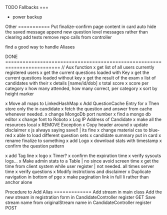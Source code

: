 TODO
Fallbacks ===
- power backup

Other ===========
Put finalize-confirm page content in card
auto hide the saved message
append new question level messages rather than clearing
add tests
remove repo calls from controller
<div class="mdl-spinner mdl-spinner--single-color mdl-js-spinner is-active"></div>
find a good way to handle Aliases

DONE =========================================================================
// Aux function
x get list of all users currently registered users
x get the current questions loaded with Key
x get the current questions loaded without key
x get the result of the exam
	x list of candidates with their
		x details [name/id/dob] 
		x total score
		x score per category
		x how many attended, how many correct, per category
		x sort by height marker

x Move all maps to LinkedHashMap
x Add QuestionCache Entry for 	<questionId vs Question>
	x Then store only the <questionNo vs questionId> in candidate
	x fetch the question and answer from cache whenever needed.
x change MongoDb port number
x find a mongo db editor
x change font to Roboto
x Log IP Address of Candidate
x make all the resources local
x REMOVE Exception
x Copy header around
x update disclaimer
x js always saying save!! | its fine
x change material css to blue-red
x able to load different question sets
x candidate summary put in card
x rename finalize to something
x add Logo
x download stats with timestamp
x confirm the question pattern

x add Tag line
x logo
x Timer?
x confirm the expiration time
x verify sysouts logs...
x Make admin stats to a Table | no since avoid screen time
x get the time from client system while user register | not needed. all times server time
x verify questions
x Modify instrictions and disclaimer
x Duplicate navigation in bottom of pge 
x make pagination link in full li rather than anchor alone

Procedure to Add Alias =============
Add stream in main class
Add the new stream in registration form in CandidateController register GET
Save stream name from originalStream name in CandidateController register POST
